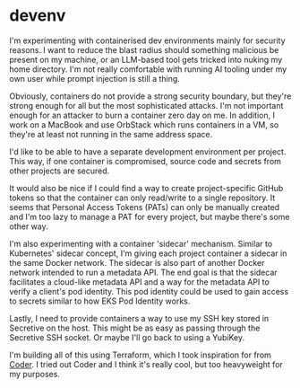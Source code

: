 # devenv

I'm experimenting with containerised dev environments mainly for security reasons. I want to reduce the blast radius should something malicious be present on my machine, or an LLM-based tool gets tricked into nuking my home directory. I'm not really comfortable with running AI tooling under my own user while prompt injection is still a thing.

Obviously, containers do not provide a strong security boundary, but they're strong enough for all but the most sophisticated attacks. I'm not important enough for an attacker to burn a container zero day on me. In addition, I work on a MacBook and use OrbStack which runs containers in a VM, so they're at least not running in the same address space.

I'd like to be able to have a separate development environment per project. This way, if one container is compromised, source code and secrets from other projects are secured.

It would also be nice if I could find a way to create project-specific GitHub tokens so that the container can only read/write to a single repository. It seems that Personal Access Tokens (PATs) can only be manually created and I'm too lazy to manage a PAT for every project, but maybe there's some other way.

I'm also experimenting with a container 'sidecar' mechanism. Similar to Kubernetes' sidecar concept, I'm giving each project container a sidecar in the same Docker network. The sidecar is also part of another Docker network intended to run a metadata API. The end goal is that the sidecar facilitates a cloud-like metadata API and a way for the metadata API to verify a client's pod identity. This pod identity could be used to gain access to secrets similar to how EKS Pod Identity works.

Lastly, I need to provide containers a way to use my SSH key stored in Secretive on the host. This might be as easy as passing through the Secretive SSH socket. Or maybe I'll go back to using a YubiKey.

I'm building all of this using Terraform, which I took inspiration for from [Coder](https://coder.com/). I tried out Coder and I think it's really cool, but too heavyweight for my purposes.
